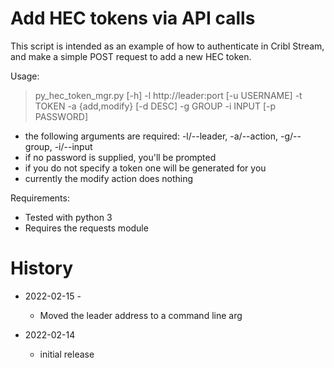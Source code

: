 # Add HEC tokens via API calls

This script is intended as an example of how to authenticate in Cribl Stream, and make a simple POST request to add a new HEC token.

Usage:

> py_hec_token_mgr.py [-h] -l http://leader:port [-u USERNAME] -t TOKEN -a {add,modify} [-d DESC] -g GROUP -i INPUT [-p PASSWORD]
* the following arguments are required: -l/--leader, -a/--action, -g/--group, -i/--input
* if no password is supplied, you'll be prompted 
* if you do not specify a token one will be generated for you
* currently the modify action does nothing

Requirements:

* Tested with python 3
* Requires the requests module

# History

* 2022-02-15 - 
  - Moved the leader address to a command line arg

* 2022-02-14
  - initial release

